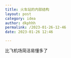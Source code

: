 ```yaml
---
title: 火车站的内部结构
layout: post
category: idea
author: dkphhh
permalink: /2023-01-26-12-46
date: 2023-01-26 12:46

---
```



比飞机场简洁易懂多了
